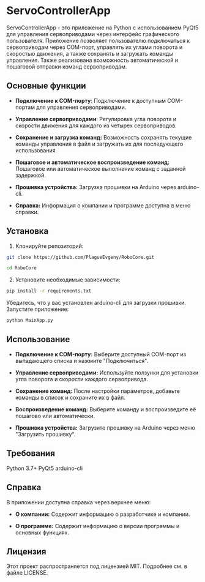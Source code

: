 # ServoControllerApp

ServoControllerApp - это приложение на Python с использованием PyQt5 для управления сервоприводами через интерфейс графического пользователя. Приложение позволяет пользователю подключаться к сервоприводам через COM-порт, управлять их углами поворота и скоростью движения, а также сохранять и загружать команды управления. Также реализована возможность автоматической и пошаговой отправки команд сервоприводам.

## Основные функции
- **Подключение к COM-порту**: Подключение к доступным COM-портам для управления сервоприводами.

- **Управление сервоприводами**: Регулировка угла поворота и скорости движения для каждого из четырех сервоприводов.

- **Сохранение и загрузка команд:** Возможность сохранять текущие команды управления в файл и загружать их для последующего использования.

- **Пошаговое и автоматическое воспроизведение команд:** Пошаговое или автоматическое выполнение команд с заданной задержкой.

- **Прошивка устройства:** Загрузка прошивки на Arduino через arduino-cli.

- **Справка:** Информация о компании и программе доступна в меню справки.
## Установка

1. Клонируйте репозиторий:

``` bash
git clone https://github.com/PlagueEvgeny/RoboCore.git
```
``` bash
cd RoboCore
```
2. Установите необходимые зависимости:

```bash
pip install -r requirements.txt
```
Убедитесь, что у вас установлен arduino-cli для загрузки прошивки.
Запустите приложение:

```bash
python MainApp.py
```
## Использование
- **Подключение к COM-порту:** Выберите доступный COM-порт из выпадающего списка и нажмите "Подключиться".

- **Управление сервоприводами:** Используйте ползунки для установки угла поворота и скорости каждого сервопривода.

- **Сохранение команд:** После настройки параметров, добавьте команды в список и сохраните их в файл.

- **Воспроизведение команд:** Выберите команду и воспроизведите её пошагово или автоматически.

- **Прошивка устройства:** Загрузите прошивку на Arduino через меню "Загрузить прошивку".

## Требования
Python 3.7+
PyQt5
arduino-cli
## Справка
В приложении доступна справка через верхнее меню:

- **О компании:** Содержит информацию о разработчике и компании.

- **О программе:** Содержит информацию о версии программы и основных функциях.
## Лицензия
Этот проект распространяется под лицензией MIT. Подробнее см. в файле LICENSE.